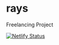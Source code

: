 # rays
Freelancing Project


[![Netlify Status](https://api.netlify.com/api/v1/badges/82f3c6b4-baeb-446f-b35f-bc413669badd/deploy-status)](https://app.netlify.com/sites/rays/deploys)